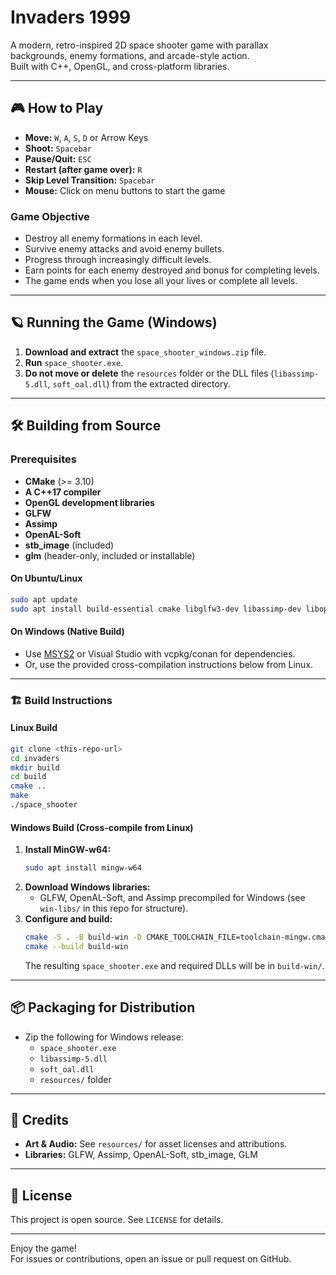 # Invaders 1999

A modern, retro-inspired 2D space shooter game with parallax backgrounds, enemy formations, and arcade-style action.  
Built with C++, OpenGL, and cross-platform libraries.

---

## 🎮 How to Play

- **Move:** `W`, `A`, `S`, `D` or Arrow Keys
- **Shoot:** `Spacebar`
- **Pause/Quit:** `ESC`
- **Restart (after game over):** `R`
- **Skip Level Transition:** `Spacebar`
- **Mouse:** Click on menu buttons to start the game

### Game Objective
- Destroy all enemy formations in each level.
- Survive enemy attacks and avoid enemy bullets.
- Progress through increasingly difficult levels.
- Earn points for each enemy destroyed and bonus for completing levels.
- The game ends when you lose all your lives or complete all levels.

---

## 🪐 Running the Game (Windows)

1. **Download and extract** the `space_shooter_windows.zip` file.
2. **Run** `space_shooter.exe`.
3. **Do not move or delete** the `resources` folder or the DLL files (`libassimp-5.dll`, `soft_oal.dll`) from the extracted directory.

---

## 🛠️ Building from Source

### Prerequisites

- **CMake** (>= 3.10)
- **A C++17 compiler**
- **OpenGL development libraries**
- **GLFW**
- **Assimp**
- **OpenAL-Soft**
- **stb_image** (included)
- **glm** (header-only, included or installable)

#### On Ubuntu/Linux

```bash
sudo apt update
sudo apt install build-essential cmake libglfw3-dev libassimp-dev libopenal-dev libglm-dev
```

#### On Windows (Native Build)

- Use [MSYS2](https://www.msys2.org/) or Visual Studio with vcpkg/conan for dependencies.
- Or, use the provided cross-compilation instructions below from Linux.

---

### 🏗️ Build Instructions

#### Linux Build

```bash
git clone <this-repo-url>
cd invaders
mkdir build
cd build
cmake ..
make
./space_shooter
```

#### Windows Build (Cross-compile from Linux)

1. **Install MinGW-w64:**
   ```bash
   sudo apt install mingw-w64
   ```
2. **Download Windows libraries:**
   - GLFW, OpenAL-Soft, and Assimp precompiled for Windows (see `win-libs/` in this repo for structure).
3. **Configure and build:**
   ```bash
   cmake -S . -B build-win -D CMAKE_TOOLCHAIN_FILE=toolchain-mingw.cmake
   cmake --build build-win
   ```
   The resulting `space_shooter.exe` and required DLLs will be in `build-win/`.

---

## 📦 Packaging for Distribution

- Zip the following for Windows release:
  - `space_shooter.exe`
  - `libassimp-5.dll`
  - `soft_oal.dll`
  - `resources/` folder

---

## 📝 Credits
- **Art & Audio:** See `resources/` for asset licenses and attributions.
- **Libraries:** GLFW, Assimp, OpenAL-Soft, stb_image, GLM

---

## 📄 License

This project is open source. See `LICENSE` for details.

---

Enjoy the game!  
For issues or contributions, open an issue or pull request on GitHub. 
